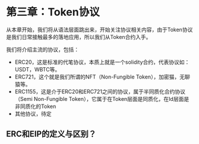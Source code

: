 # 第三章：Token协议

从本章开始，我们将从语法层面跳出来，开始关注协议相关内容，由于Token协议是我们日常接触最多的落地应用，所以我们从Token合约入手。

我们将介绍主流的协议，包括：

- ERC20，这是标准的代笔协议，本质上就是一个solidity合约，代表协议如：USDT，WBTC等。
- ERC721，这个就是我们所谓的NFT（Non-Fungible Token），加密猫，无聊猿等。
- ERC1155，这是介于ERC20和ERC721之间的协议，属于半同质化合约协议（Semi Non-Fungible Token），它属于在Token层面是同质化，在Id层面是非同质化的Token
- 其他协议，待定





## ERC和EIP的定义与区别？



